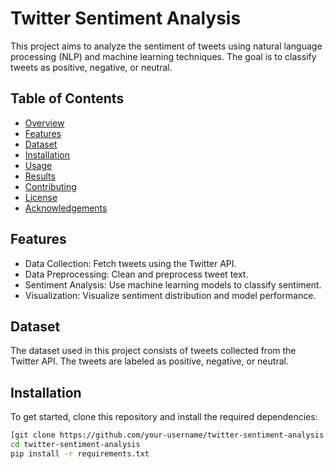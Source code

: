 # Twitter Sentiment Analysis
This project aims to analyze the sentiment of tweets using natural language processing (NLP) and machine learning techniques. The goal is to classify tweets as positive, negative, or neutral.

## Table of Contents

- [Overview](#overview)
- [Features](#features)
- [Dataset](#dataset)
- [Installation](#installation)
- [Usage](#usage)
- [Results](#results)
- [Contributing](#contributing)
- [License](#license)
- [Acknowledgements](#acknowledgements)

## Features

- Data Collection: Fetch tweets using the Twitter API.
- Data Preprocessing: Clean and preprocess tweet text.
- Sentiment Analysis: Use machine learning models to classify sentiment.
- Visualization: Visualize sentiment distribution and model performance.

## Dataset

The dataset used in this project consists of tweets collected from the Twitter API. The tweets are labeled as positive, negative, or neutral.


## Installation

To get started, clone this repository and install the required dependencies:

```bash
[git clone https://github.com/your-username/twitter-sentiment-analysis.git]
cd twitter-sentiment-analysis
pip install -r requirements.txt

